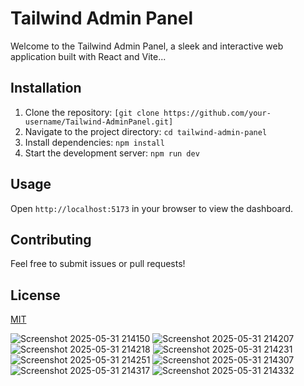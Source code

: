 # Tailwind Admin Panel

Welcome to the Tailwind Admin Panel, a sleek and interactive web application built with React and Vite...

## Installation
1. Clone the repository: `[git clone https://github.com/your-username/Tailwind-AdminPanel.git]`
2. Navigate to the project directory: `cd tailwind-admin-panel`
3. Install dependencies: `npm install`
4. Start the development server: `npm run dev`

## Usage
Open `http://localhost:5173` in your browser to view the dashboard.

## Contributing
Feel free to submit issues or pull requests!

## License
[MIT](LICENSE)



![Screenshot 2025-05-31 214150](https://github.com/user-attachments/assets/b8a85ab8-5369-4e80-9ceb-77484a984f37)
![Screenshot 2025-05-31 214207](https://github.com/user-attachments/assets/6b8916aa-98ff-4da0-a557-f0337b8c7ab6)
![Screenshot 2025-05-31 214218](https://github.com/user-attachments/assets/a2fb4300-ec3d-4dbe-a53b-d29dd93adea4)
![Screenshot 2025-05-31 214231](https://github.com/user-attachments/assets/0ab3000d-c64b-428e-b4eb-3120f2a18faf)
![Screenshot 2025-05-31 214251](https://github.com/user-attachments/assets/4989a29c-712c-4f31-bb15-1e263e364daf)
![Screenshot 2025-05-31 214307](https://github.com/user-attachments/assets/aecd77f8-7298-43c2-94e8-e2afbdd8f4af)
![Screenshot 2025-05-31 214317](https://github.com/user-attachments/assets/48214353-48c0-466b-bffc-2d9fe3e605c3)
![Screenshot 2025-05-31 214332](https://github.com/user-attachments/assets/e575dac5-49b3-49a0-8476-44301ae2e0c5)
